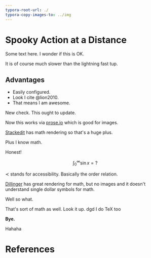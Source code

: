 ```yaml
---
typora-root-url: ./
typora-copy-images-to: ../img
---
```


# Spooky Action at a Distance

Some text here. I wonder if this is OK.

It is of course much slower than the lightning fast tup.


## Advantages

* Easily configured.
* Look I cite @lion2010.
* That means I am awesome.

New check. This ought to update.

Now this works via [prose.io](http://prose.io) which is good for images.

[Stackedit](https://stackedit.io) has math rendering so that's a huge plus.

Plus I know math.

Honest!

$$\int_0^\infty\sin{x} = ?$$

$\prec$ stands for accessibility. Basically the order relation.

[Dillinger](https://dillinger.io/) has great rendering for math, but no images and it doesn't understand single dollar symbols for math.

Well so what.

That's sort of math as well.
Look it up.
dgd
I do TeX too

**Bye.**

Hahaha

# References